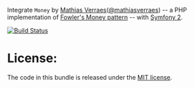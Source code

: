 Integrate `Money` by [Mathias Verraes][1]([@mathiasverraes][2]) -- a PHP implementation of [Fowler's Money pattern][3] -- with [Symfony 2][4].

[![Build Status](https://secure.travis-ci.org/pink-tie/MoneyBundle.png)][5]

License:
========

The code in this bundle is released under the [MIT license][6].

[1]: http://blog.verraes.net
[2]: https://github.com/mathiasverraes
[3]: http://martinfowler.com/books/eaa.html
[4]: http://symfony.com
[5]: http://travis-ci.org/pink-tie/MoneyBundle
[6]: https://github.com/pink-tie/MoneyBundle/tree/master/Resources/meta/LICENSE

